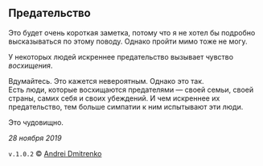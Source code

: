 ## Предательство

Это будет очень короткая заметка, потому что я не хотел бы подробно высказываться по этому поводу. Однако пройти мимо тоже не могу.

У некоторых людей искреннее предательство вызывает чувство _восхищения_.

Вдумайтесь. Это кажется невероятным. Однако это так.  
Есть люди, которые восхищаются предателями &mdash; своей семьи, своей страны, самих себя и своих убеждений. И чем искреннее их предательство, тем больше симпатии к ним испытывают эти люди.

Это чудовищно.

_28 ноября 2019_

`v.1.0.2` &copy; [Andrei Dmitrenko](https://admitrenko.github.io/blog)

